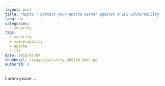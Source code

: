```yaml
---
layout: post
title: "Nikto : protect your Apache server against a LFI vulnerability"
lang: en
categories:
  - security
tags:
  - security
  - vulnerability
  - apache
  - lfi
date: 2016/07/07
thumbnail: /images/security-265130_640.jpg
authorId: n
---
```

Lorem ipsum ...
